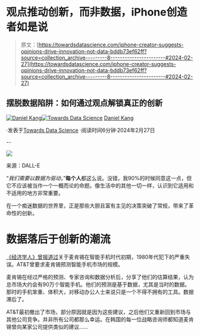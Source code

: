 # 观点推动创新，而非数据，iPhone创造者如是说

> 原文：[https://towardsdatascience.com/iphone-creator-suggests-opinions-drive-innovation-not-data-bddb73ef62ff?source=collection_archive---------8-----------------------#2024-02-27](https://towardsdatascience.com/iphone-creator-suggests-opinions-drive-innovation-not-data-bddb73ef62ff?source=collection_archive---------8-----------------------#2024-02-27)

## 摆脱数据陷阱：如何通过观点解锁真正的创新

[](https://medium.com/@itsdankang?source=post_page---byline--bddb73ef62ff--------------------------------)[![Daniel Kang](../Images/b7561431e64e95bbf2c03173c835b172.png)](https://medium.com/@itsdankang?source=post_page---byline--bddb73ef62ff--------------------------------)[](https://towardsdatascience.com/?source=post_page---byline--bddb73ef62ff--------------------------------)[![Towards Data Science](../Images/a6ff2676ffcc0c7aad8aaf1d79379785.png)](https://towardsdatascience.com/?source=post_page---byline--bddb73ef62ff--------------------------------) [Daniel Kang](https://medium.com/@itsdankang?source=post_page---byline--bddb73ef62ff--------------------------------)

·发表于[Towards Data Science](https://towardsdatascience.com/?source=post_page---byline--bddb73ef62ff--------------------------------) ·阅读时间6分钟·2024年2月27日

--

![](../Images/2bb25ed134d68c091d008b87af6c8ebe.png)

来源：DALL-E

“*我们需要以数据为驱动*，”**每个人**都这么说。没错，我90%的时候同意这一点，但它不应该被当作一个一概而论的命题。像生活中的其他一切一样，认识到它适用和不适用的地方非常重要。

在一个痴迷数据的世界里，正是那些大胆且富有主见的决策突破了常规，带来了革命性的创新。

# 数据落后于创新的潮流

[《经济学人》曾报道过](https://www.economist.com/special-report/1999/10/07/cutting-the-cord)关于麦肯锡在智能手机时代初期，1980年代犯下的严重失误。AT&T曾要求麦肯锡预测智能手机市场的规模。

麦肯锡在经过严格的预测、专家咨询和数据分析后，分享了他们的估算结果，认为总市场大约会有90万个智能手机。他们的预测是基于数据，尤其是当时的数据。那时的手机笨重、体积大，对移动办公人士来说只是一个不得不拥有的工具。数据滞后了。

AT&T最初撤出了市场，部分原因就是因为这些建议，之后他们又重新回到市场与其他公司竞争。并非所有公司都那么幸运。在韩国的每一位战略咨询师都知道麦肯锡曾向某家公司提供类似的建议……

